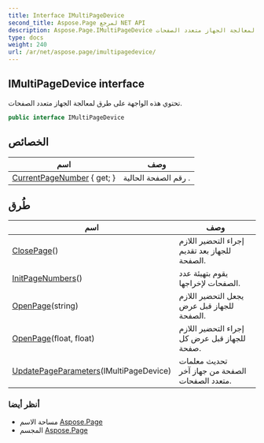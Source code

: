 ```yaml
---
title: Interface IMultiPageDevice
second_title: Aspose.Page لمرجع NET API
description: Aspose.Page.IMultiPageDevice واجهه المستخدم. تحتوي هذه الواجهة على طرق لمعالجة الجهاز متعدد الصفحات.
type: docs
weight: 240
url: /ar/net/aspose.page/imultipagedevice/
---
```

## IMultiPageDevice interface

تحتوي هذه الواجهة على طرق لمعالجة الجهاز متعدد الصفحات.

```csharp
public interface IMultiPageDevice
```

## الخصائص

| اسم | وصف |
| --- | --- |
| [CurrentPageNumber](../../aspose.page/imultipagedevice/currentpagenumber/) { get; } | رقم الصفحة الحالية . |

## طُرق

| اسم | وصف |
| --- | --- |
| [ClosePage](../../aspose.page/imultipagedevice/closepage/)() | إجراء التحضير اللازم للجهاز بعد تقديم الصفحة. |
| [InitPageNumbers](../../aspose.page/imultipagedevice/initpagenumbers/)() | يقوم بتهيئة عدد الصفحات لإخراجها. |
| [OpenPage](../../aspose.page/imultipagedevice/openpage/#openpage_1)(string) | يجعل التحضير اللازم للجهاز قبل عرض الصفحة. |
| [OpenPage](../../aspose.page/imultipagedevice/openpage/#openpage)(float, float) | إجراء التحضير اللازم للجهاز قبل عرض كل صفحة. |
| [UpdatePageParameters](../../aspose.page/imultipagedevice/updatepageparameters/)(IMultiPageDevice) | تحديث معلمات الصفحة من جهاز آخر متعدد الصفحات. |

### أنظر أيضا

* مساحة الاسم [Aspose.Page](../../aspose.page/)
* المجسم [Aspose.Page](../../)


